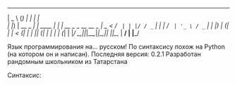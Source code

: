 
  ____        _ _         _ _                       
 |  _ \      (_) |       | | |                      
 | |_) | __ _ _| | ____ _| | |     __ _ _ __   __ _ 
 |  _ < / _` | | |/ / _` | | |    / _` | '_ \ / _` |
 | |_) | (_| | |   < (_| | | |___| (_| | | | | (_| |
 |____/ \__,_|_|_|\_\__,_|_|______\__,_|_| |_|\__, |
                                               __/ |
                                              |___/ 



Язык программирования на... русском!
По синтаксису похож на Python (на котором он и написан). Последняя версия: 0.2.1
Разработан рандомным школьником из Татарстана

Синтаксис:
